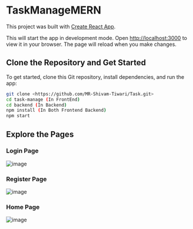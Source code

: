 # TaskManageMERN
This project was built with [Create React App](https://github.com/facebook/create-react-app).

This will start the app in development mode. Open [http://localhost:3000](http://localhost:3000) to view it in your browser. The page will reload when you make changes.


## Clone the Repository and Get Started

To get started, clone this Git repository, install dependencies, and run the app:

```bash
git clone <https://github.com/MR-Shivam-Tiwari/Task.git>
cd task-manage (In FrontEnd)
cd backend (In Backend)
npm install (In Both Frontend Backend)
npm start 
```

## Explore the Pages

### Login Page
![image](https://github.com/MR-Shivam-Tiwari/TaskManageMERN/assets/114647321/1da7357a-91db-44de-9dcb-90406db793b7)

### Register Page
![image](https://github.com/MR-Shivam-Tiwari/TaskManageMERN/assets/114647321/ce3271c9-6504-44c2-8038-56f931914693)

### Home Page
![image](https://github.com/MR-Shivam-Tiwari/Task/assets/114647321/aa7e11ac-bc6f-4756-a4c0-f25b0e2bdb4a)



